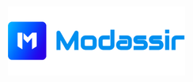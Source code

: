<p align="center">
  <a href="https://github.com/indianmodassir">
    <img src="logo.png" alt="Indian Modassir" height="140">
  </a>
</p>
